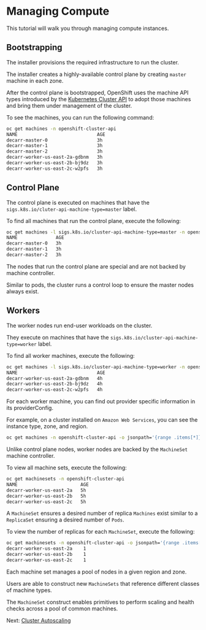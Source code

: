 # Managing Compute

This tutorial will walk you through managing compute instances.

## Bootstrapping

The installer provisions the required infrastructure to run the cluster.

The installer creates a highly-available control plane by creating `master` machine in each zone.

After the control plane is bootstrapped, OpenShift uses the machine API types
introduced by the [Kubernetes Cluster API](https://github.com/kubernetes-sigs/cluster-api) to
adopt those machines and bring them under management of the cluster.

To see the machines, you can run the following command:

```sh
oc get machines -n openshift-cluster-api
NAME                             AGE
decarr-master-0                  3h
decarr-master-1                  3h
decarr-master-2                  3h
decarr-worker-us-east-2a-gdbnm   3h
decarr-worker-us-east-2b-bj9dz   3h
decarr-worker-us-east-2c-w2pfs   3h
```

## Control Plane

The control plane is executed on machines that have the `sigs.k8s.io/cluter-api-machine-type=master` label.

To find all machines that run the control plane, execute the following:

```sh
oc get machines -l sigs.k8s.io/cluster-api-machine-type=master -n openshift-cluster-api
NAME              AGE
decarr-master-0   3h
decarr-master-1   3h
decarr-master-2   3h
```

The nodes that run the control plane are special and are not backed by machine controller.

Similar to pods, the cluster runs a control loop to ensure the master nodes always exist.

## Workers

The worker nodes run end-user workloads on the cluster.

They execute on machines that have the `sigs.k8s.io/cluster-api-machine-type=worker` label.

To find all worker machines, execute the following:

```sh
oc get machines -l sigs.k8s.io/cluster-api-machine-type=worker -n openshift-cluster-api
NAME                             AGE
decarr-worker-us-east-2a-gdbnm   4h
decarr-worker-us-east-2b-bj9dz   4h
decarr-worker-us-east-2c-w2pfs   4h
```

For each worker machine, you can find out provider specific information in its providerConfig.

For example, on a cluster installed on `Amazon Web Services`, you can see the instance type, zone, and region.

```sh
oc get machines -n openshift-cluster-api -o jsonpath='{range .items[*]}{"\n"}{.metadata.name}{"\t"}{.spec.providerConfig.value.instanceType}{end}{"\n"}'
```

Unlike control plane nodes, worker nodes are backed by the `MachineSet` machine controller.

To view all machine sets, execute the following:

```sh
oc get machinesets -n openshift-cluster-api
NAME                       AGE
decarr-worker-us-east-2a   5h
decarr-worker-us-east-2b   5h
decarr-worker-us-east-2c   5h
```

A `MachineSet` ensures a desired number of replica `Machines` exist similar to a `ReplicaSet` ensuring a desired number of `Pods`.

To view the number of replicas for each `MachineSet`, execute the following:


```sh
oc get machinesets -n openshift-cluster-api -o jsonpath='{range .items[*]}{"\n"}{.metadata.name}{"\t"}{.status.replicas}{end}{"\n"}'
decarr-worker-us-east-2a	1
decarr-worker-us-east-2b	1
decarr-worker-us-east-2c	1
```

Each machine set manages a pool of nodes in a given region and zone.

Users are able to construct new `MachineSets` that reference different classes of machine types.

The `MachineSet` construct enables primitives to perform scaling and health checks across a pool of common machines.

Next: [Cluster Autoscaling](02-cluster-autoscaling.md)